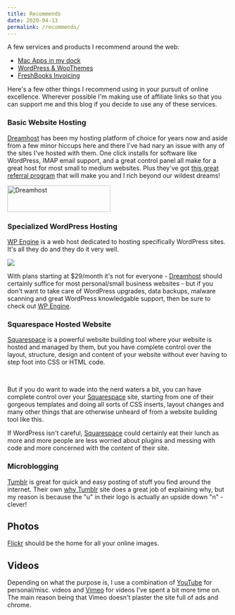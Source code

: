 ```yaml
---
title: Recommends
date: 2020-04-13
permalink: /recommends/
---
```


<p>A few services and products I recommend around the web:</p>
<ul>
<li><a href="mac-apps/">Mac Apps in my dock</a></li>
<li><a href="woothemes/">WordPress &amp; WooThemes</a></li>
<li><a href="freshbooks/">FreshBooks Invoicing</a></li>
</ul>
<p>Here's a few other things I recommend using in your pursuit of online excellence. Wherever possible I'm making use of affiliate links so that you can support me and this blog if you decide to use any of these services.</p>
<h3>Basic Website Hosting</h3>
<p><a href="https://chrisenns.com/dreamhost">Dreamhost</a> has been my hosting platform of choice for years now and aside from a few minor hiccups here and there I've had nary an issue with any of the sites I've hosted with them. One click installs for software like WordPress, IMAP email support, and a great control panel all make for a great host for most small to medium websites.  Plus they've got <a href="https://chrisenns.com/dreamhost">this great referral program</a> that will make you and I rich beyond our wildest dreams!</p>
<p><a href="https://chrisenns.com/dreamhost"><img class="aligncenter size-full wp-image-2138" title="Dreamhost" src="https://res.cloudinary.com/dtvjovih7/image/upload/v1585887286//234x60-a1.gif" alt="Dreamhost" width="234" height="60" border="0"></a></p>
<h3>Specialized WordPress Hosting</h3>
<p><a href="https://chrisenns.com/wpengine">WP Engine</a> is a web host dedicated to hosting specifically WordPress sites. It's all they do and they do it very well.</p>
<p><a target="_blank" href="https://chrisenns.com/wpengine" rel="noopener noreferrer"><img class="aligncenter" src="http://www.shareasale.com/image/41388/Feature-Fast-468x60.jpeg" border="0"></a></p>
<p>With plans starting at $29/month it's not for everyone - <a href="https://chrisenns.com/dreamhost">Dreamhost</a> should certainly suffice for most personal/small business websites - but if you don't want to take care of WordPress upgrades, data backups, malware scanning and great WordPress knowledgable support, then be sure to check out <a href="https://chrisenns.com/wpengine">WP Engine</a>.</p>
<h3>Squarespace Hosted Website</h3>
<p><a href="https://chrisenns.com/squarespace">Squarespace</a> is a powerful website building tool where your website is hosted and managed by them, but you have complete control over the layout, structure, design and content of your website without ever having to step foot into CSS or HTML code.</p>
<p><a href="https://chrisenns.com/squarespace"><br>
    <img class="aligncenter" src="http://adn.impactradius.com/display-ad/1291-38418" alt=""><br>
</a></p>
<p>But if you do want to wade into the nerd waters a bit, you can have complete control over your <a href="https://chrisenns.com/squarespace">Squarespace</a> site, starting from one of their gorgeous templates and doing all sorts of CSS inserts, layout changes and many other things that are otherwise unheard of from a website building tool like this.</p>
<p>If WordPress isn't careful, <a href="https://chrisenns.com/squarespace">Squarespace</a> could certainly eat their lunch as more and more people are less worried about plugins and messing with code and more concerned with the content of their site.</p>
<h3>Microblogging</h3>
<p><a href="http://www.tumblr.com/">Tumblr</a> is great for quick and easy posting of stuff you find around the internet.  Their own <a href="http://www.tumblr.com/why-tumblr">why Tumblr</a> site does a great job of explaining why, but my reason is because the "u" in their logo is actually an upside down "n" - clever!</p>
<h2>Photos</h2>
<p><a href="http://www.flickr.com/">Flickr</a> should be the home for all your online images.</p>
<h2>Videos</h2>
<p>Depending on what the purpose is, I use a combination of <a href="http://www.youtube.com">YouTube</a> for personal/misc. videos and <a href="http://www.vimeo.com">Vimeo</a> for videos I've spent a bit more time on.  The main reason being that Vimeo doesn't plaster the site full of ads and chrome.</p>